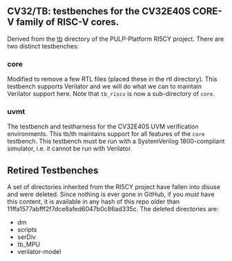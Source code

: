 ## CV32/TB: testbenches for the CV32E40S CORE-V family of RISC-V cores.
Derived from the
[tb](https://github.com/pulp-platform/riscv/tree/master/tb)
directory of the PULP-Platform RI5CY project.  There are two distinct
testbenches:

### core
Modified to remove a few RTL files (placed these in the rtl directory). This
testbench supports Verilator and we will do what we can to maintain Verilator
support here.  Note that `tb_riscv` is now a sub-directory of `core`.

### uvmt
The testbench and testharness for the CV32E40S UVM verification
environments.  This tb/th maintains support for all features of the `core`
testbench.  This testbench must be run with a SystemVerilog 1800-compliant simulator,
i.e. it cannot be run with Verilator.

## Retired Testbenches
A set of directories inherited from the RI5CY project have fallen into disuse
and were deleted.  Since nothing is ever gone in GitHub, if you _must_ have
this content, it is available in any hash of this repo older than
11ffa1577abfff2f7dce8afed6047b0c86ad335c.   The deleted directories are:

* dm
* scripts
* serDiv
* tb_MPU
* verilator-model
